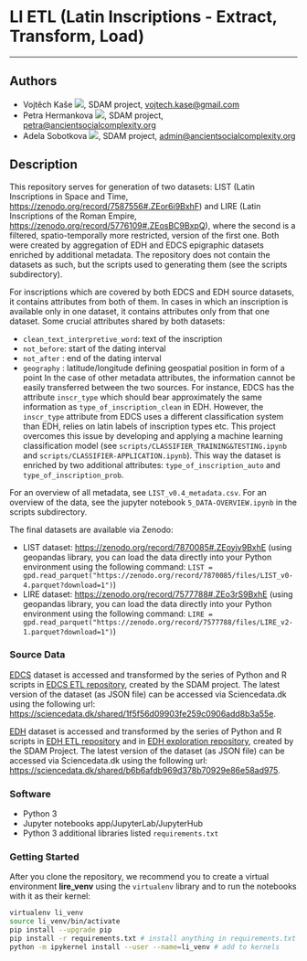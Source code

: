 # LI ETL (Latin Inscriptions - Extract, Transform, Load)

---
## Authors
* Vojtěch Kaše [![](https://orcid.org/sites/default/files/images/orcid_16x16.png)](https://orcid.org/0000-0002-6601-1605), SDAM project, vojtech.kase@gmail.com
* Petra Hermankova [![](https://orcid.org/sites/default/files/images/orcid_16x16.png)](https://orcid.org/0000-0002-6349-0540), SDAM project, petra@ancientsocialcomplexity.org
* Adela Sobotkova [![](https://orcid.org/sites/default/files/images/orcid_16x16.png)](https://orcid.org/0000-0002-4541-3963), SDAM project, admin@ancientsocialcomplexity.org


## Description

This repository serves for generation of two datasets: LIST (Latin Inscriptions in Space and Time, https://zenodo.org/record/7587556#.ZEor6i9BxhF) and LIRE (Latin Inscriptions of the Roman Empire, https://zenodo.org/record/5776109#.ZEosBC9BxpQ), where the second is a filtered, spatio-temporally more restricted, version of the first one. Both were created by aggregation of EDH and EDCS epigraphic datasets enriched by additional metadata. The repository does not contain the datasets as such, but the scripts used to generating them (see the scripts subdirectory). 

For inscriptions which are covered by both EDCS and EDH source datasets, it contains attributes from both of them. In cases in which an inscription is available only in one dataset, it contains attributes only from that one dataset. Some crucial attributes shared by both datasets:
* `clean_text_interpretive_word`: text of the inscription
* `not_before`: start of the dating interval
* `not_after` : end of the dating interval
* `geography` : latitude/longitude defining geospatial position in form of a point
In the case of other metadata attributes, the information cannot be easily transferred between the two sources. For instance, EDCS has the attribute `inscr_type` which should bear approximately the same information as `type_of_inscription_clean` in EDH. However, the `inscr_type` attribute from EDCS uses a different classification system than EDH, relies on latin labels of inscription types etc. This project overcomes this issue by developing and applying a machine learning classification model (see `scripts/CLASSIFIER_TRAINING&TESTING.ipynb` and `scripts/CLASSIFIER-APPLICATION.ipynb`). This way the dataset is enriched by two additional attributes: `type_of_inscription_auto` and `type_of_inscription_prob`.

For an overview of all metadata, see `LIST_v0.4_metadata.csv`. For an overview of the data, see the jupyter notebook `5_DATA-OVERVIEW.ipynb` in the scripts subdirectory. 

The final datasets are available via Zenodo:
* LIST dataset: https://zenodo.org/record/7870085#.ZEoyjy9BxhE (using geopandas library, you can load the data directly into your Python environment using the following command: `LIST = gpd.read_parquet("https://zenodo.org/record/7870085/files/LIST_v0-4.parquet?download=1")`)
* LIRE dataset: https://zenodo.org/record/7577788#.ZEo3rS9BxhE (using geopandas library, you can load the data directly into your Python environment using the following command: `LIRE = gpd.read_parquet("https://zenodo.org/record/7577788/files/LIRE_v2-1.parquet?download=1")`)


### Source Data
[EDCS](http://www.manfredclauss.de/) dataset is accessed and transformed by the series of Python and R scripts in [EDCS ETL repository](https://github.com/sdam-au/EDCS_ETL), created by the SDAM project. The latest version of the dataset (as JSON file) can be accessed via Sciencedata.dk  using the following url: https://sciencedata.dk/shared/1f5f56d09903fe259c0906add8b3a55e. 

[EDH]() dataset is accessed and transformed by the series of Python and R scripts in [EDH ETL repository](https://github.com/sdam-au/EDH_ETL) and in [EDH exploration repository](https://github.com/sdam-au/EDH_exploration), created by the SDAM Project. The latest version of the dataset (as JSON file) can be accessed via Sciencedata.dk using the following url: https://sciencedata.dk/shared/b6b6afdb969d378b70929e86e58ad975.

### Software
* Python 3
* Jupyter notebooks app/JupyterLab/JupyterHub
* Python 3 additional libraries listed `requirements.txt`

### Getting Started

After you clone the repository, we recommend you to create a  virtual environment **lire_venv** using the `virtualenv` library and to run the notebooks with it as their kernel:
```bash
virtualenv li_venv
source li_venv/bin/activate
pip install --upgrade pip
pip install -r requirements.txt # install anything in requirements.txt
python -m ipykernel install --user --name=li_venv # add to kernels

```

